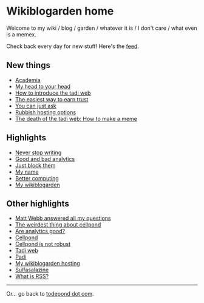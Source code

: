 # Wikiblogarden home

Welcome to my wiki / blog / garden / whatever it is / I don't care / what even is a memex.

Check back every day for new stuff! Here's the [feed](/feed).

## New things

- [Academia](academia)
- [My head to your head](my-wikiblogarden/hosting/journey)
- [How to introduce the tadi web](tadi-web/entry-points)
- [The easiest way to earn trust](sayings/trust)
- [You can just ask](sayings/just-ask)
- [Rubbish hosting options](./my-wikiblogarden/hosting/rubbish-options)
- [The death of the tadi web: How to make a meme](./tadi-web/death-meme)

## Highlights

- [Never stop writing](art/never-stop-writing)
- [Good and bad analytics](./social-media/analytics/good-and-bad)
- [Just block them](./social-media/just-block-them)
- [My name](./my-name)
- [Better computing](./better-computing)
- [My wikiblogarden](./my-wikiblogarden)

## Other highlights

- [Matt Webb answered all my questions](./social-media/what-is-rss/matt-webb-answered)
- [The weirdest thing about cellpond](./cellpond/the-weirdest-thing)
- [Are analytics good?](./social-media/analytics)
- [Cellpond](./cellpond)
- [Cellpond is not robust](./cellpond/is-not-robust)
- [Tadi web](./tadi-web)
- [Padi](./tadi-web/padi)
- [My wikiblogarden hosting](./my-wikiblogarden/hosting)
- [Sulfasalazine](./health/sulfasalazine)
- [What is RSS?](./social-media/what-is-rss)

<hr>

Or... go back to [todepond dot com](/).
